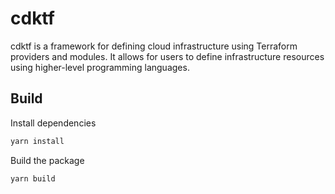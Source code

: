# cdktf

cdktf is a framework for defining cloud infrastructure using Terraform providers and modules. It allows for
users to define infrastructure resources using higher-level programming languages.

## Build

Install dependencies

```bash
yarn install
```

Build the package

```bash
yarn build
```

